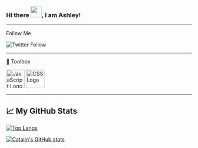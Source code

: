 ### Hi there <img src="https://raw.githubusercontent.com/MartinHeinz/MartinHeinz/master/wave.gif" width="30px">, I am Ashley!

---

Follow Me

![Twitter Follow](https://img.shields.io/twitter/follow/__aarmstrong__?label=Follow%20Me&logo=Twitter&style=for-the-badge)

--------

🧰 Toolbox

<img src="https://cdn.worldvectorlogo.com/logos/javascript.svg" alt="JavaScript Logo" width="50" height="50"/> <img src="https://cdn.worldvectorlogo.com/logos/css3.svg" alt="CSS Logo" width="50" height="50"/>


--------

## &#x1f4c8; My GitHub Stats

[![Top Langs](https://github-readme-stats.vercel.app/api/top-langs/?username=ashley-plott&hide=java,html,css&theme=radical)](https://github.com/anuraghazra/github-readme-stats)

[![Catalin's GitHub stats](https://github-readme-stats.vercel.app/api?username=ashley-plott&theme=radical)](https://github.com/anuraghazra/github-readme-stats)
